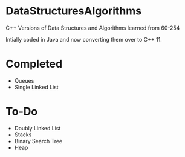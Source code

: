 DataStructuresAlgorithms
========================

C++ Versions of Data Structures and Algorithms learned from 60-254

Intially coded in Java and now converting them over to C++ 11.

Completed
========================

* Queues
* Single Linked List

To-Do
========================

* Doubly Linked List
* Stacks
* Binary Search Tree
* Heap
